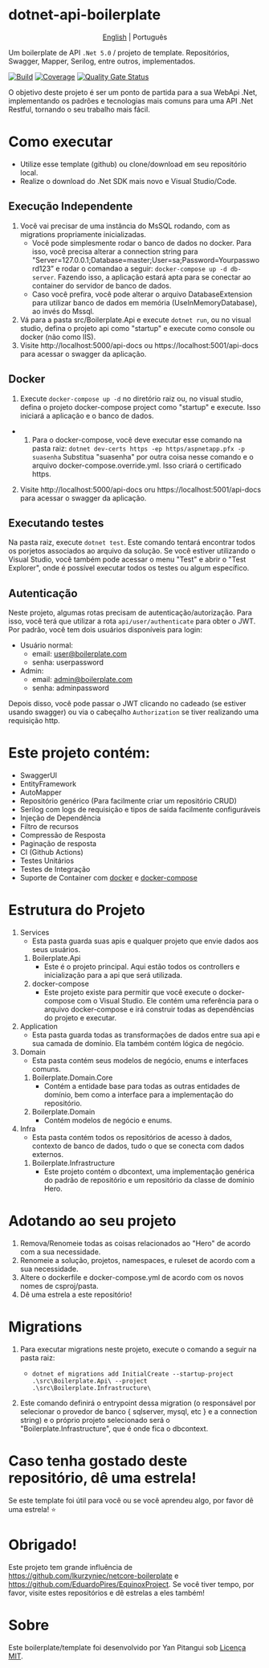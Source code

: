 # dotnet-api-boilerplate
<p align="center">
  <a href="https://github.com/yanpitangui/dotnet-api-boilerplate/tree/main/README.md">English</a> |
  <span>Português</span>
</p>

Um boilerplate de API ``.Net 5.0`` / projeto de template. Repositórios, Swagger, Mapper, Serilog, entre outros, implementados.

[![Build](https://github.com/yanpitangui/dotnet-api-boilerplate/actions/workflows/build.yml/badge.svg)](https://github.com/yanpitangui/dotnet-api-boilerplate/actions/workflows/build.yml)
[![Coverage](https://sonarcloud.io/api/project_badges/measure?project=yanpitangui_dotnet-api-boilerplate&metric=coverage)](https://sonarcloud.io/dashboard?id=yanpitangui_dotnet-api-boilerplate)
[![Quality Gate Status](https://sonarcloud.io/api/project_badges/measure?project=yanpitangui_dotnet-api-boilerplate&metric=alert_status)](https://sonarcloud.io/dashboard?id=yanpitangui_dotnet-api-boilerplate)

O objetivo deste projeto é ser um ponto de partida para a sua WebApi .Net, implementando os padrões e tecnologias mais comuns para uma API .Net Restful, tornando o seu trabalho mais fácil.

# Como executar
- Utilize esse template (github) ou clone/download em seu repositório local.
- Realize o download do .Net SDK mais novo e Visual Studio/Code.

## Execução Independente
1. Você vai precisar de uma instância do MsSQL rodando, com as migrations propriamente inicializadas.
	- Você pode simplesmente rodar o banco de dados no docker. Para isso, você precisa alterar a connection string para "Server=127.0.0.1;Database=master;User=sa;Password=Yourpassword123” e rodar o comandao a seguir: ``docker-compose up -d db-server``. Fazendo isso, a aplicação estará apta para se conectar ao container do servidor de banco de dados.
	- Caso você prefira, você pode alterar o arquivo DatabaseExtension para utilizar banco de dados em memória (UseInMemoryDatabase), ao invés do Mssql.
2. Vá para a pasta src/Boilerplate.Api e execute ``dotnet run``, ou no visual studio, defina o projeto api como "startup" e execute como console ou docker (não como IIS).
3. Visite http://localhost:5000/api-docs ou https://localhost:5001/api-docs para acessar o swagger da aplicação.

## Docker
1. Execute ``docker-compose up -d`` no diretório raiz ou, no visual studio, defina o projeto docker-compose project como "startup" e execute. Isso iniciará a aplicação e o banco de dados.
 - 1. Para o docker-compose, você deve executar esse comando na pasta raiz: ``dotnet dev-certs https -ep https/aspnetapp.pfx -p suasenha``
		Substitua "suasenha" por outra coisa nesse comando e o arquivo docker-compose.override.yml.
Isso criará o certificado https.
2. Visite http://localhost:5000/api-docs oru https://localhost:5001/api-docs para acessar o swagger da aplicação.

## Executando testes
Na pasta raiz, execute ``dotnet test``. Este comando tentará encontrar todos os porjetos associados ao arquivo da solução.
Se você estiver utilizando o Visual Studio, você também pode acessar o menu "Test" e abrir o "Test Explorer", onde é possível executar todos os testes ou algum específico.

## Autenticação
Neste projeto, algumas rotas precisam de autenticação/autorização. Para isso, você terá que utilizar a rota ``api/user/authenticate`` para obter o JWT.
Por padrão, você tem dois usuários disponíveis para login:
- Usuário normal: 
	- email: user@boilerplate.com
	- senha: userpassword
- Admin:
	- email: admin@boilerplate.com
	- senha: adminpassword

Depois disso, você pode passar o JWT clicando no cadeado (se estiver usando swagger) ou via o cabeçalho `Authorization` se tiver realizando uma requisição http.

# Este projeto contém:
- SwaggerUI
- EntityFramework
- AutoMapper
- Repositório genérico (Para facilmente criar um repositório CRUD)
- Serilog com logs de requisição e tipos de saída facilmente configuráveis
- Injeção de Dependência
- Filtro de recursos
- Compressão de Resposta
- Paginação de resposta
- CI (Github Actions)
- Testes Unitários
- Testes de Integração
- Suporte de Container com [docker](src/Boilerplate.Api/dockerfile) e [docker-compose](docker-compose.yml)


# Estrutura do Projeto
1. Services
	- Esta pasta guarda suas apis e qualquer projeto que envie dados aos seus usuários.
	1. Boilerplate.Api
		- Este é o projeto principal. Aqui estão todos os controllers e inicialização para a api que será utilizada.
	2. docker-compose
		- Este projeto existe para permitir que você execute o docker-compose com o Visual Studio. Ele contém uma referência para o arquivo docker-compose e irá construir todas as dependências do projeto e executar.
2. Application
	- Esta pasta guarda todas as transformações de dados entre sua api e sua camada de domínio. Ela também contém lógica de negócio.
3. Domain
	- Esta pasta contém seus modelos de negócio, enums e interfaces comuns.
	1. Boilerplate.Domain.Core
		- Contém a entidade base para todas as outras entidades de domínio, bem como a interface para a implementação do repositório.
	1. Boilerplate.Domain
		- Contém modelos de negócio e enums.
4. Infra
	- Esta pasta contém todos os repositórios de acesso à dados, contexto de banco de dados, tudo o que se conecta com dados externos.
	1. Boilerplate.Infrastructure
		- Este projeto contém o dbcontext, uma implementação genérica do padrão de repositório e um repositório da classe de domínio Hero.


# Adotando ao seu projeto
1. Remova/Renomeie todas as coisas relacionados ao "Hero" de acordo com a sua necessidade.
2. Renomeie a solução, projetos, namespaces, e ruleset de acordo com a sua necessidade.
3. Altere o dockerfile e docker-compose.yml de acordo com os novos nomes de csproj/pasta.
3. Dê uma estrela a este repositório!

# Migrations
1. Para executar migrations neste projeto, execute o comando a seguir na pasta raiz: 
	- ``dotnet ef migrations add InitialCreate --startup-project .\src\Boilerplate.Api\ --project .\src\Boilerplate.Infrastructure\``

2. Este comando definirá o entrypoint dessa migration (o responsável por selecionar o provedor de banco { sqlserver, mysql, etc } e a connection string) e o próprio projeto selecionado será o "Boilerplate.Infrastructure", que é onde fica o dbcontext.

# Caso tenha gostado deste repositório, dê uma estrela!
Se este template foi útil para você ou se você aprendeu algo, por favor dê uma estrela! :star:

# Obrigado!
Este projeto tem grande influência de https://github.com/lkurzyniec/netcore-boilerplate e https://github.com/EduardoPires/EquinoxProject. Se você tiver tempo, por favor, visite estes repositórios e dê estrelas a eles também!

# Sobre
Este boilerplate/template foi desenvolvido por Yan Pitangui sob [Licença MIT](LICENSE).
